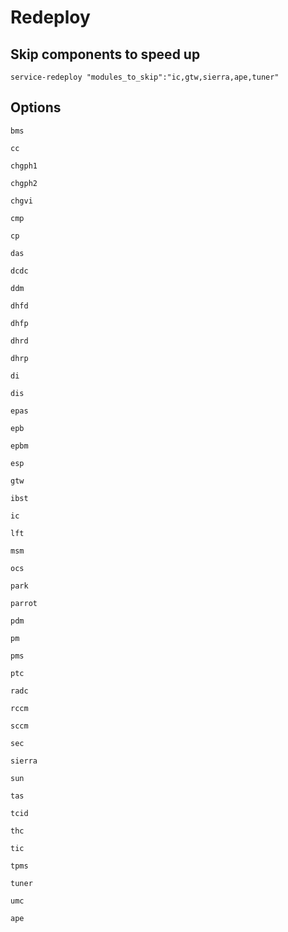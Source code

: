 # Redeploy
## Skip components to speed up 
```
service-redeploy "modules_to_skip":"ic,gtw,sierra,ape,tuner"
```
## Options
```
bms

cc

chgph1

chgph2

chgvi

cmp

cp

das

dcdc

ddm

dhfd

dhfp

dhrd

dhrp

di

dis

epas

epb

epbm

esp

gtw

ibst

ic

lft

msm

ocs

park

parrot

pdm

pm

pms

ptc

radc

rccm

sccm

sec

sierra

sun

tas

tcid

thc

tic

tpms

tuner

umc

ape
```
